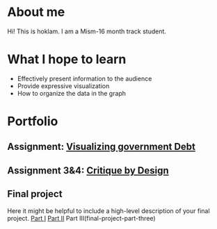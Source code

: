 # About me
Hi! This is hoklam. I am a Mism-16 month track student.

# What I hope to learn
- Effectively present information to the audience
- Provide expressive visualization
- How to organize the data in the graph

# Portfolio

## Assignment: [Visualizing government Debt](visualizing-government-debt)


## Assignment 3&4: [Critique by Design](critique-by-design)

## Final project
Here it might be helpful to include a high-level description of your final project. 
[Part I](final-project-part-one)
[Part II](final-project-part-two)
Part III(final-project-part-three)

